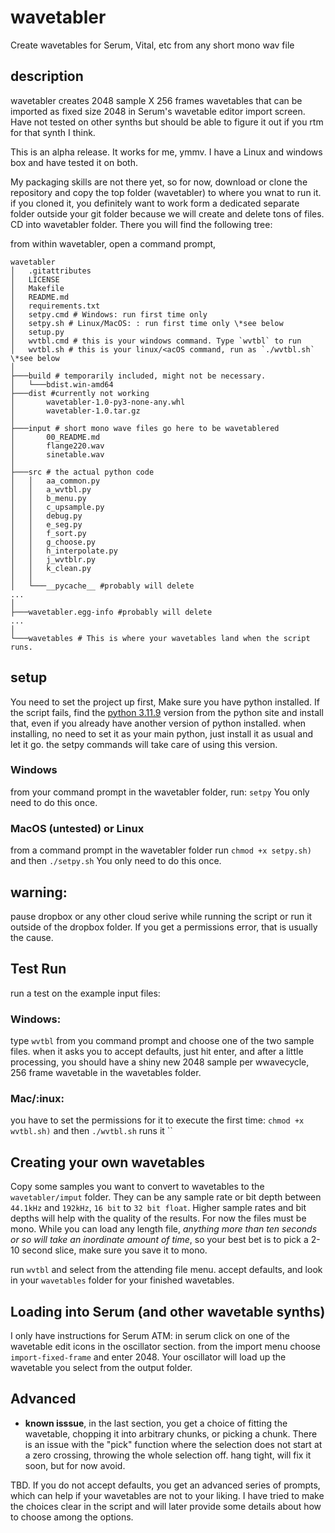# wavetabler
 Create wavetables for Serum, Vital, etc from any short mono wav file

 ## description
 wavetabler creates 2048 sample X 256 frames wavetables that can be imported as fixed size 2048 in Serum's wavetable editor import screen.  Have not tested on other synths but should be able to figure it out if you rtm for that synth I think.  

 This is an alpha release.  It works for me, ymmv.  I have a Linux and windows box and have tested it on both.

 My packaging skills are not there yet, so for now, download or clone the repository and copy the top folder (wavetabler) to where you wnat to run it. if you cloned it, you definitely want to work form a dedicated separate folder outside your git folder because we will create and delete tons of files.  CD into  wavetabler folder.  There you will find the following tree:  

 from within wavetabler, open a command prompt, 

 ```
wavetabler
│   .gitattributes
│   LICENSE
│   Makefile
│   README.md
│   requirements.txt
│   setpy.cmd # Windows: run first time only
│   setpy.sh # Linux/MacOS: : run first time only \*see below
│   setup.py
│   wvtbl.cmd # this is your windows command. Type `wvtbl` to run
│   wvtbl.sh # this is your linux/<acOS command, run as `./wvtbl.sh` \*see below
│
├───build # temporarily included, might not be necessary.
│   └───bdist.win-amd64
├───dist #currently not working
│       wavetabler-1.0-py3-none-any.whl
│       wavetabler-1.0.tar.gz
│
├───input # short mono wave files go here to be wavetablered
│       00_README.md
│       flange220.wav
│       sinetable.wav
│
├───src # the actual python code
│   │   aa_common.py
│   │   a_wvtbl.py
│   │   b_menu.py
│   │   c_upsample.py
│   │   debug.py
│   │   e_seg.py
│   │   f_sort.py
│   │   g_choose.py
│   │   h_interpolate.py
│   │   j_wvtblr.py
│   │   k_clean.py
│   │
│   └───__pycache__ #probably will delete
...
│
├───wavetabler.egg-info #probably will delete
...
│
└───wavetables # This is where your wavetables land when the script runs.
 ```

## setup

You need to set the project up first, Make sure you have python installed. If the script fails, find the [python 3.11.9](https://www.python.org/downloads/release/python-3119/) version from the python site and install that, even if you already have another version of python installed.  when installing, no need to set it as your main python, just install it as usual and let it go. the setpy commands will take care of using this version.

### Windows 
from your command prompt in the wavetabler folder, run:
`setpy`
You only need to do this once.  

### MacOS (untested) or Linux 
from a command prompt in the wavetabler folder run `chmod +x setpy.sh)` and then `./setpy.sh`
You only need to do this once.  

## warning: 
pause dropbox or any other cloud serive while running the script or run it outside of the dropbox folder.  If you get a permissions error, that is usually the cause.  

## Test Run
run a test on the example input files: 

### Windows: 
type `wvtbl` from you command prompt and choose one of the two sample files.  when it asks you to accept defaults, just hit enter, and after a little processing, you should have a shiny new 2048 sample per wwavecycle, 256 frame wavetable in the wavetables folder.

### Mac/:inux: 
you have to set the permissions for it to execute the first time:
 `chmod +x wvtbl.sh)` and then `./wvtbl.sh` runs it
``

## Creating your own wavetables

Copy some samples you want to convert to wavetables to the `wavetabler/imput` folder.  They can be any sample rate or bit depth between `44.1kHz` and `192kHz`, `16 bit` to `32 bit float`.  Higher sample rates and bit depths will help with the quality of the results. For now the files must be mono.  While you can load any length file, *anything more than ten seconds or so will take an inordinate amount of time*, so your best bet is to pick a 2-10 second slice, make sure you save it to mono.  

run `wvtbl` and select from the attending file menu. accept defaults, and look in your `wavetables` folder for your finished wavetables. 

## Loading into Serum (and other wavetable synths)
I only have instructions for Serum ATM:  in serum click on one of the wavetable edit icons in the oscillator section.  from the import menu choose `import-fixed-frame` and enter 2048.  Your oscillator will load up the wavetable you select from the output folder.

## Advanced 
- **known isssue**, in the last section, you get a choice of fitting the wavetable, chopping it into arbitrary chunks, or picking a chunk. There is an issue with the "pick" function where the selection does not start at a zero crossing, throwing the whole selection off.  hang tight, will fix it soon, but for now avoid.  

TBD. If you do not accept defaults, you get an advanced series of prompts, which can help if your wavetables are not to your liking.  I have tried to make the choices clear in the script and will later provide some details about how to choose among the options.  
